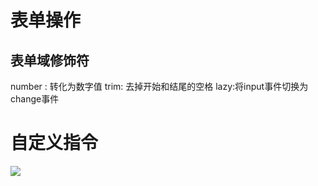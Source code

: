 # 表单操作
## 表单域修饰符
number : 转化为数字值
trim: 去掉开始和结尾的空格
lazy:将input事件切换为change事件

# 自定义指令
![](https://raw.githubusercontent.com/chenruida/image/master/202209052022354.png)
